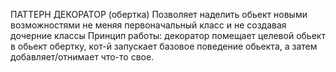 ПАТТЕРН ДЕКОРАТОР (обертка)
Позволяет наделить обьект новыми возможностями не меняя первоначальный класс и не создавая дочерние классы
Принцип работы: декоратор помещает целевой обьект в обьект обертку, кот-й запускает базовое поведение обьекта,
а затем добавляет/отнимает что-то свое.
